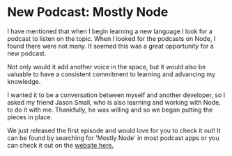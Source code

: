 # New Podcast: Mostly Node

I have mentioned that when I begin learning a new language I look for a podcast to listen on the topic. When I looked for the podcasts on Node, I found there were not many. It seemed this was a great opportunity for a new podcast. 

Not only would it add another voice in the space, but it would also be valuable to have a consistent commitment to learning and advancing my knowledge.

I wanted it to be a conversation between myself and another developer, so I asked my friend Jason Small, who is also learning and working with Node, to do it with me. Thankfully, he was willing and so we began putting the pieces in place. 

We just released the first episode and would love for you to check it out! It can be found by searching for 'Mostly Node' in most podcast apps or you can check it out on the [website here.](http://mostlynode.com)
